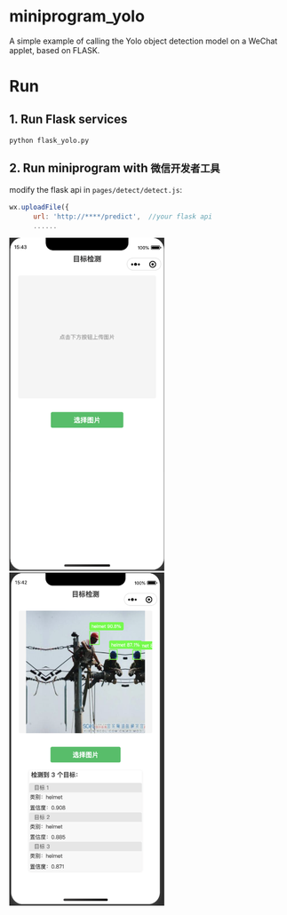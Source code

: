 # miniprogram_yolo
A simple example of calling the Yolo object detection model on a WeChat applet, based on FLASK.

# Run
## 1. Run Flask services
```shell
python flask_yolo.py
```
## 2. Run miniprogram with `微信开发者工具`
modify the flask api in `pages/detect/detect.js`:
```js
wx.uploadFile({
      url: 'http://****/predict',  //your flask api
      ......
```
<img src="/images/init_page.png" alt="image" width="279" height="600">
<img src="images/detect_result.png" alt="image" width="279" height="600">
